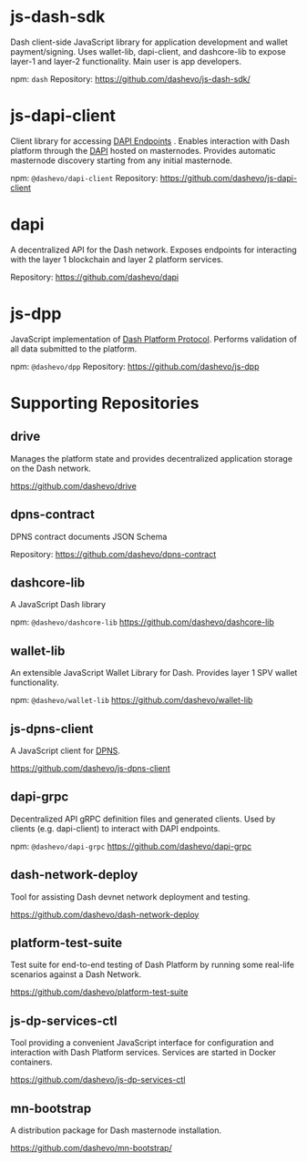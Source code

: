 # js-dash-sdk

Dash client-side JavaScript library for application development and wallet payment/signing. Uses wallet-lib, dapi-client, and dashcore-lib to expose layer-1 and layer-2 functionality. Main user is app developers.

npm: `dash`
Repository: https://github.com/dashevo/js-dash-sdk/

# js-dapi-client
Client library for accessing [DAPI Endpoints](reference-dapi-endpoints) . Enables interaction with Dash platform through the [DAPI](explanation-dapi) hosted on masternodes. Provides automatic masternode discovery starting from any initial masternode.

npm: `@dashevo/dapi-client`
Repository: https://github.com/dashevo/js-dapi-client

# dapi
A decentralized API for the Dash network. Exposes endpoints for interacting with the layer 1 blockchain and layer 2 platform services.

Repository: https://github.com/dashevo/dapi

# js-dpp
JavaScript implementation of [Dash Platform Protocol](explanation-platform-protocol). Performs validation of all data submitted to the platform.

npm: `@dashevo/dpp`
Repository: https://github.com/dashevo/js-dpp

# Supporting Repositories

## drive
Manages the platform state and provides decentralized application storage on the Dash network.

https://github.com/dashevo/drive

## dpns-contract
DPNS contract documents JSON Schema

Repository: https://github.com/dashevo/dpns-contract

## dashcore-lib
A JavaScript Dash library

npm: `@dashevo/dashcore-lib`
https://github.com/dashevo/dashcore-lib

## wallet-lib
An extensible JavaScript Wallet Library for Dash. Provides layer 1 SPV wallet functionality.

npm: `@dashevo/wallet-lib`
https://github.com/dashevo/wallet-lib

## js-dpns-client
A JavaScript client for [DPNS](explanation-dpns).

https://github.com/dashevo/js-dpns-client

## dapi-grpc
Decentralized API gRPC definition files and generated clients. Used by clients (e.g. dapi-client) to interact with DAPI endpoints.

npm: `@dashevo/dapi-grpc`
https://github.com/dashevo/dapi-grpc

## dash-network-deploy
Tool for assisting Dash devnet network deployment and testing.

https://github.com/dashevo/dash-network-deploy

## platform-test-suite
Test suite for end-to-end testing of Dash Platform by running some real-life scenarios against a Dash Network.

https://github.com/dashevo/platform-test-suite

## js-dp-services-ctl
Tool providing a convenient JavaScript interface for configuration and interaction with Dash Platform services. Services are started in Docker containers.

https://github.com/dashevo/js-dp-services-ctl

## mn-bootstrap
A distribution package for Dash masternode installation.

https://github.com/dashevo/mn-bootstrap/